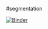 #segmentation

[![Binder](https://mybinder.org/badge_logo.svg)](https://mybinder.org/v2/gh/MANNAISALIM/Clustering/main)

